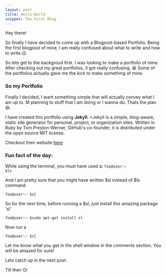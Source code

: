 ```yaml
---
layout: post
title: Hello World 
snippet: The First Blog
---
```


Hey there! 
<p>
So finally I have decided to come up with a Blogpost-based Portfolio. 
Being the first blogpost of mine, I am really confused about what to write and how to write.😉
</p>

<p>
So lets get to the backgroud first.
I was looking to make a portfolio of mine. After checking out my great portfolios, it got really confusing. 😆 
Some of the portfolios actually gave me the kick to make something of mine.
</p>

### So my Portfolio
<p>
Finally I decided, I want something simple that will actually convey what I am up to.
M planning to stuff that I am doing or I wanna do. Thats the plan 😆.
</p>
I have created this portfolio using <strong>Jekyll. </strong>
>Jekyll is a simple, blog-aware, static site generator for personal, project, or organization sites. Written in Ruby by Tom Preston-Werner, GitHub's co-founder, it is distributed under the open source MIT license.

Checkout their website [here](https://jekyllrb.com/)

### Fun fact of the day:
While using the terminal, you must have used a: <code>foo@user:~ $ls</code>

And I am pretty sure that you might have written $sl instead of $ls command
```console
foo@user:~ $sl
```
So for the next time, before running a $sl, just install this amazing package 'sl'
```console
foo@user:~ $sudo apt-get install sl
```
Now run a 
```console
foo@user:~ $sl
```
<p>
Let me know what you get in the shell window in the comments section.
You will be amazed for sure!
</p>
<p>Lets catch up in the next post.</p>
<p>Till then O/</p>

